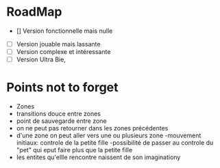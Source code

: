 # RoadMap

 - [] Version fonctionnelle mais nulle
 - [ ] Version jouable mais lassante
 - [ ] Version complexe et intéressante
 - [ ] Version Ultra Bie,

# Points not to forget  
- Zones
- transitions douce entre zones
- point de sauvegarde entre zone
- on ne peut pas retourner dans les zones précédentes
- d'une zone on peut aller vers une ou plusieurs zone
-mouvement initiaux: controle de la petite fille
-possibilité de passer au controle du "pet" qui eput faire plus que la petite fille
- les entites qu'ellle rencontre naissent de son imaginationy